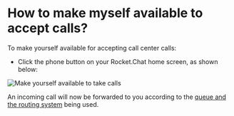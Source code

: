 # How to make myself available to accept calls?

To make yourself available for accepting call center calls:

* Click the phone button on your Rocket.Chat home screen, as shown below:

![Make yourself available to take calls](<../../../.gitbook/assets/image (714).png>)

An incoming call will now be forwarded to you according to the [queue and the routing system](../../workspace-administration/settings/omnichannel-admins-guide/queue-types-routing-algorithm.md) being used.
